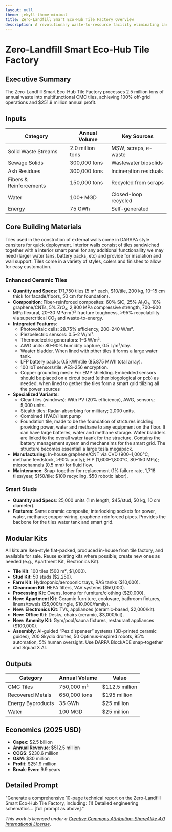 ```yaml
---
layout: null
theme: jekyll-theme-minimal
title: Zero-Landfill Smart Eco-Hub Tile Factory Overview
description: A revolutionary waste-to-resource facility eliminating landfills through advanced CMC tile production.
---
```


# Zero-Landfill Smart Eco-Hub Tile Factory

## Executive Summary
The Zero-Landfill Smart Eco-Hub Tile Factory processes 2.5 million tons of annual waste into multifunctional CMC tiles, achieving 100% off-grid operations and $251.9 million annual profit.

## Inputs
| Category | Annual Volume | Key Sources |
|----------|---------------|-------------|
| Solid Waste Streams | 2.0 million tons | MSW, scraps, e-waste |
| Sewage Solids | 300,000 tons | Wastewater biosolids |
| Ash Residues | 300,000 tons | Incineration residuals |
| Fibers & Reinforcements | 150,000 tons | Recycled from scraps |
| Water | 100+ MGD | Closed-loop recycled |
| Energy | 75 GWh | Self-generated |

## Core Building Materials
 Tiles used in the constrction of external walls come in DARAPA style cansiters for quick deployment.  Interior walls consist of tiles sandwiched together with a interior smart panel for any additional functionallity we may need (larger water tans, battery packs, etc) and provide for insulation and wall support. Tiles come in a variety of styles, colers and finishes to allow for easy customation.
### Enhanced Ceramic Tiles
- **Quantity and Specs**: 171,750 tiles (5 m² each, $10/tile, 200 kg, 10–15 cm thick for facade/floors, 50 cm for foundation).
- **Composition**: Fiber-reinforced composites: 60% SiC, 25% Al₂O₃, 10% graphene/CNTs, 5% ZrO₂; 2,800 MPa compressive strength, 700–900 MPa flexural, 20–30 MPa·m¹/² fracture toughness, >95% recyclability via supercritical CO₂ and waste-to-energy.
- **Integrated Features**:
  - Photovoltaic cells: 28.75% efficiency, 200–240 W/m².
  - Piezoelectric sensors: 0.5–2 W/m².
  - Thermoelectric generators: 1–3 W/m².
  - AWG units: 80–90% humidity capture, 0.5 L/m²/day.
  - Waater bladder. When lined with pther tiles it forms a large water tank.
  - LFP battery packs: 0.5 kWh/tile (85.875 MWh total array).
  - 100 IoT sensors/tile: AES-256 encryption.
  - Copper grounding mesh: For EMP shielding.
    Embedded sensors should be placed on a circut board (either biogological or pcb) as needed.
    when lined to gether the tiles form a smart grid tilizing all the power sources
- **Specialized Variants**:
  - Clear tiles (windows): With PV (20% efficiency), AWG, sensors; 5,000 units.
  - Stealth tiles: Radar-absorbing for military; 2,000 units.
  - Combined HVAC/Heat pump
  - Foundation tile, made to be the foundation of strctures inclding providng power, water and methane to any equipment on the floor.  It can have large batteres, water and methane storage. Water bladders are linked to the overall water taank for the structure.  Contains the battery management sysem and mechansims for the smart grid.  The structure becomes essentiall a large tesla megapack.
- **Manufacturing**: In-house graphene/CNT via CVD (900–1,000°C, methane feedstock, >90% purity); HIP (1,600–1,800°C, 80–150 MPa); microchannels (0.5 mm) for fluid flow.
- **Maintenance**: Snap-together for replacement (1% failure rate, 1,718 tiles/year, $150/tile: $100 recycling, $50 robotic labor).

### Smart Studs
- **Quantity and Specs**: 25,000 units (1 m length, $45/stud, 50 kg, 10 cm diameter).
- **Features**: Same ceramic composite; interlocking sockets for power, water, methane; copper wiring, graphene-reinforced pipes. Provides the bacbone for the tiles water tank and smart grid.

## Modular Kits
All kits are Ikea-style flat-packed, produced in-house from tile factory, and available for sale. Reuse existing kits where possible; create new ones as needed (e.g., Apartment Kit, Electronics Kit). 
- **Tile Kit**: 100 tiles (500 m², $1,000).
- **Stud Kit**: 50 studs ($2,250).
- **Farm Kit**: Hydroponic/aeroponic trays, RAS tanks ($10,000).
- **Cleanroom Kit**: HEPA filters, VAV systems ($50,000).
- **Processing Kit**: Ovens, looms for furniture/clothing ($20,000).
- **New: Apartment Kit**: Ceramic furniture, cookware, bathroom fixtures, linens/towels ($5,000/single, $10,000/family).
- **New: Electronics Kit**: TVs, appliances (ceramic-based, $2,000/kit).
- **New: Office Kit**: Desks, chairs (ceramic, $3,000/kit).
- **New: Amenity Kit**: Gym/pool/sauna fixtures, restaurant appliances ($100,000).
- **Assembly**: AI-guided “Pez dispenser” systems (3D-printed ceramic guides), 200 Skydio drones, 50 Optimus-inspired robots, 95% automation, 5% human oversight. Use DARPA BlockADE snap-together and Squad X AI.

## Outputs
| Category | Annual Volume | Value |
|----------|---------------|-------|
| CMC Tiles | 750,000 m² | $112.5 million |
| Recovered Metals | 650,000 tons | $195 million |
| Energy Byproducts | 35 GWh | $25 million |
| Water | 100 MGD | $25 million |

## Economics (2025 USD)
- **Capex**: $2.5 billion
- **Annual Revenue**: $512.5 million
- **COGS**: $230.6 million
- **O&M**: $30 million
- **Profit**: $251.9 million
- **Break-Even**: 9.9 years

## Detailed Prompt
"Generate a comprehensive 10-page technical report on the Zero-Landfill Smart Eco-Hub Tile Factory, including: (1) Detailed engineering schematics... [full prompt as above]."

*This work is licensed under a [Creative Commons Attribution-ShareAlike 4.0 International License](https://creativecommons.org/licenses/by-sa/4.0/).*
